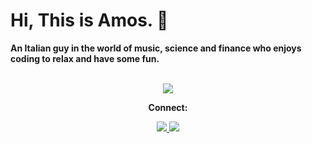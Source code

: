 # Hi, This is Amos. 👻
<b>
  An Italian guy in the world of music, science and finance who enjoys coding to relax and have some fun. 
</b>
<br></br>
<p align="center">
  <a href="https://skillicons.dev">
    <img src="https://skillicons.dev/icons?i=py,cpp,matlab,unreal,vscode,github&theme=dark&perline=3" />
  </a>
</p>
<p align="center">
  <b>
    Connect:
  </b>
</p>
<p align="center">
  <a href="www.linkedin.com/in/amos-bocelli-bab86411a/">
    <img src="https://skillicons.dev/icons?i=linkedin" />
  </a>
  <a href="https://www.instagram.com/amosbocelli/">
    <img src="https://skillicons.dev/icons?i=instagram" />
  </a>
</p
